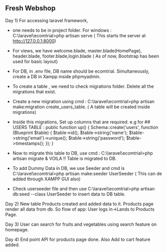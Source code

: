 
## Fresh Webshop

 Day 1) For accessing laravel framework,
-  one needs to be in project folder. For windows : C:\laravel\ecomtrial>php artisan serve ( This starts the server at http://127.0.0.1:8000)
-  For views, we have welcome.blade, master.blade(HomePage), header.blade, footer.blade,login.blade ( As of now, Bootstrap has been used for basic layout)
 
-  For DB, in .env file, DB name should be ecomtrial. Simultaneously, create a DB in Xampp inside phpmyadmin.
-  To create a table , we need to check migrations folder. Delete all the migrations that exist.
-  Create a new migration using cmd : C:\laravel\ecomtrial>php artisan make:migration create_users_table. ( A table will be created inside migrations)
-  Inside this migrations, Set up columns that are required. e.g for ## USERS TABLE :  public function up()
    {
        Schema::create('users', function (Blueprint $table) {
            $table->id();
            $table->string('name');
            $table->string('email')->unique();
            $table->string('password');
            $table->timestamps();
        });
    }


- Now to migrate this table to DB, use cmd : C:\laravel\ecomtrial>php artisan migrate  & VOILA !! Table is migrated to DB.
- To add Dummy Data in DB, we use Seeder and cmd is C:\laravel\ecomtrial>php artisan make:seeder UserSeeder ( This can de added through XAMPP GUI also)
- Check userseeder file and then use C:\laravel\ecomtrial>php artisan db:seed --class UserSeeder  to insert data to DB table.


Day 2) New table Products created and added data to it. Products page render all data from db. So flow of app: User logs in->Lands to Products Page.


Day 3) User can search for fruits and vegetables using search feature on homepage.

Day 4) End point API for products page done. Also Add to cart feature added.
